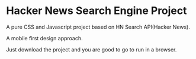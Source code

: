 # Hacker News Search Engine Project

A pure CSS and Javascript project based on HN Search API(Hacker News).

A mobile first design approach.

Just download the project and you are good to go to run in a browser.

